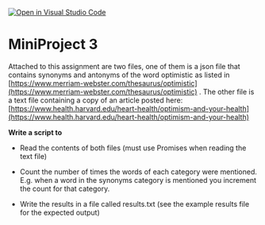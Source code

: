 [![Open in Visual Studio Code](https://classroom.github.com/assets/open-in-vscode-c66648af7eb3fe8bc4f294546bfd86ef473780cde1dea487d3c4ff354943c9ae.svg)](https://classroom.github.com/online_ide?assignment_repo_id=9499195&assignment_repo_type=AssignmentRepo)
# MiniProject 3

Attached to this assignment are two files, one of them is a json file that contains synonyms and antonyms of the word optimistic as listed in [https://www.merriam-webster.com/thesaurus/optimistic](https://www.merriam-webster.com/thesaurus/optimistic) . The other file is a text file containing a copy of an article posted here:[https://www.health.harvard.edu/heart-health/optimism-and-your-health](https://www.health.harvard.edu/heart-health/optimism-and-your-health)

**Write a script to**

* Read the contents of both files (must use Promises when reading the text file)

* Count the number of times the words of each category were mentioned. E.g. when a word in the synonyms category is mentioned you increment the count for that category.

* Write the results in a file called results.txt (see the example results file for the expected output)